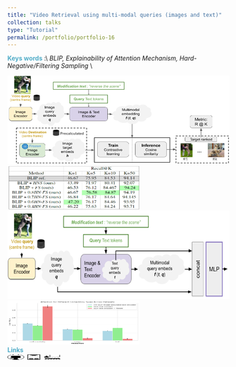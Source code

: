 ```yaml
---
title: "Video Retrieval using multi-modal queries (images and text)"
collection: talks
type: "Tutorial"
permalink: /portfolio/portfolio-16
---
```


<span style="color:rgba(82,173,200,255)"> **Keys words** </span>:\ 
*BLIP, Explainability of Attention Mechanism, Hard-Negative/Filtering Sampling* \
<!-- <span style="color:rgba(82,173,200,255)">**Objective**</span> \\
...\ -->
<img src='/images/recvis/recvis.png' width='600' height='200'><img src='/images/recvis/table_sampler.png' width='300' height='100'> \
<img src='/images/recvis/Attention 1.png' width='600' height='200'><img src='/images/recvis/Attention_2.png' width='300' height='100'> \
<span style="color:rgba(82,173,200,255)"> **Links** </span> \
[<img src="/images/GitHub.png" alt="GitHub" width="37.5" height="12.5" />](https://github.com/b-ptiste/Composed-Image-Retrieval) [<img src="/images/report_icone.png" alt="Report" width="37.5" height="12.5" />](https://drive.google.com/file/d/1TSedD1iCNDuQ77YY0pboVanj45ZuREN6/view?usp=drive_link) [<img src="/images/class_icone.png" alt="Report" width="37.5" height="12.5" />](https://imagine.enpc.fr/~varolg/teaching/recvis23/)
